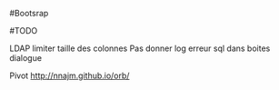 #Bootsrap

#TODO

LDAP
limiter taille des colonnes
Pas donner log erreur sql dans boites dialogue

Pivot
  http://nnajm.github.io/orb/
